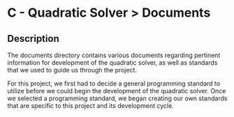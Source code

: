 
# C - Quadratic Solver > Documents

## Description
The documents directory contains various documents regarding pertinent information for development of the quadratic solver, as well as standards that we used to guide us through the project.

For this project, we first had to decide a general programming standard to utilize before we could begin the development of the quadratic solver. Once we selected a programming standard, we began creating our own standards that are specific to this project and its development cycle.

